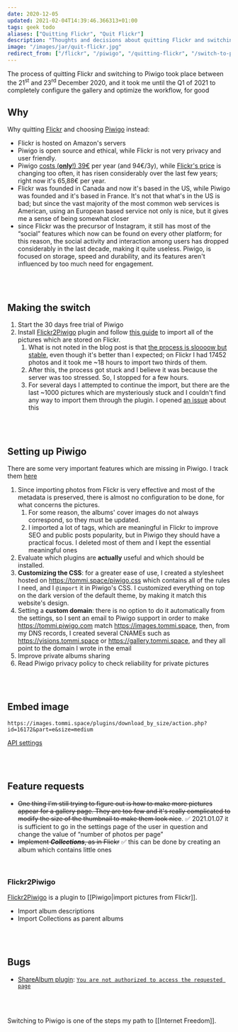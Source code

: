 ```yaml
---
date: 2020-12-05
updated: 2021-02-04T14:39:46.366313+01:00
tags: geek todo
aliases: ["Quitting Flickr", "Quit Flickr"]
description: "Thoughts and decisions about quitting Flickr and switching to Piwigo"
image: "/images/jar/quit-flickr.jpg"
redirect_from: ["/flickr", "/piwigo", "/quitting-flickr", "/switch-to-piwigo", "/piwigo-switch"]
---
```

<div class="blue box">
	The process of quitting Flickr and switching to Piwigo took place between the 21<sup>st</sup> and 23<sup>rd</sup> December 2020, and it took me until the Q1 of 2021 to completely configure the gallery and optimize the workflow, for good
</div>

## Why

Why quitting [Flickr](https://www.flickr.com "Flickr") and choosing [Piwigo](http://piwigo.org "Piwigo") instead:

- Flickr is hosted on Amazon's servers
- Piwigo is open source and ethical, while Flickr is not very privacy and user friendly.
- Piwigo [costs (**only**!) 39€](https://piwigo.com/pricing "Piwigo pricing page") per year (and 94€/3y), while [Flickr's price](https://help.flickr.com/pricing-faq-r1qHsTEbU "Flickr Pricing FAQ") is changing too often, it has risen considerably over the last few years; right now it's 65,88€ per year.
- Flickr was founded in Canada and now it's based in the US, while Piwigo was founded and it's based in France. It's not that what's in the US is bad; but since the vast majority of the most common web services is American, using an European based service not only is nice, but it gives me a sense of being somewhat closer
- since Flickr was the precursor of Instagram, it still has most of the “social” features which now can be found on every other platform; for this reason, the social activity and interaction among users has dropped considerably in the last decade, making it quite useless. Piwigo, is focused on storage, speed and durability, and its features aren't influenced by too much need for engagement.

<br>
<br>

## Making the switch

1. Start the 30 days free trial of Piwigo
2. Install [Flickr2Piwigo](https://piwigo.org/ext/extension_view.php?eid=612 "Flickr2Piwigo plugin page") plugin and follow [this guide](https://piwigo.com/blog/2013/05/21/import-from-flickr-to-piwigo2/ "Import from Flickr to Piwigo - Piwigo blog") to import all of the pictures which are stored on Flickr.
	1. What is not noted in the blog post is that <u>the process is sloooow but stable</u>, even though it's better than I expected; on Flickr I had 17452 photos and it took me ~18 hours to import two thirds of them.
	2. After this, the process got stuck and I believe it was because the server was too stressed. So, I stopped for a few hours.
	3. For several days I attempted to continue the import, but there are the last ~1000 pictures which are mysteriously stuck and I couldn't find any way to import them through the plugin. I opened [an issue](https://github.com/mistic100/Flickr2Piwigo/issues/58 "“Import stuck”, issue in Flickr2Piwigo repository on GitHub") about this

<br>
<br>

## Setting up Piwigo

<div class="red box">
	There are some very important features which are missing in Piwigo. I track them <a href="/bugs#piwigo" title="Piwigo bugs and feature requests">here</a>
</div>

1. Since importing photos from Flickr is very effective and most of the metadata is preserved, there is almost no configuration to be done, for what concerns the pictures.
	1. For some reason, the albums' cover images do not always correspond, so they must be updated.
	1. I imported a lot of tags, which are meaningful in Flickr to improve SEO and public posts popularity, but in Piwigo they should have a practical focus. I deleted most of them and I kept the essential meaningful ones
1. Evaluate which plugins are **actually** useful and which should be installed.
2. **Customizing the CSS**: for a greater ease of use, I created a stylesheet hosted on <https://tommi.space/piwigo.css> which contains all of the rules I need, and I `@import` it in Piwigo's CSS. I customized everything on top on the dark version of the default theme, by making it match this website's design.
3. Setting a **custom domain**: there is no option to do it automatically from the settings, so I sent an email to Piwigo support in order to make <https://tommi.piwigo.com> match <https://images.tommi.space>, then, from my DNS records, I created several CNAMEs such as <https://visions.tommi.space> or <https://gallery.tommi.space>, and they all point to the domain I wrote in the email
1. Improve private albums sharing
2. Read Piwigo privacy policy to check reliability for private pictures

<br>
<br>

## Embed image

```url
https://images.tommi.space/plugins/download_by_size/action.php?id=16172&part=e&size=medium
```

[API settings](https://images.tommi.space/tools/ws.htm "images.tommi.space API")

<br>
<br>

## Feature requests

- ~~One thing I'm still trying to figure out is how to make more pictures appear for a gallery page. They are too few and it's really complicated to modify the size of the thumbnail to make them look nice~~. ✅ 2021.01.07 it is sufficient to go in the settings page of the user in question and change the value of “number of photos per page”
- ~~Implement ***Collections***, as in Flickr~~ ✅ this can be done by creating an album which contains little ones

<br>

### Flickr2Piwigo

[Flickr2Piwigo](https://piwigo.org/ext/extension_view.php?eid=612 "Flickr2Piwigo in Piwigo Extensions Marketplace") is a plugin to [[Piwigo|import pictures from Flickr]].

- Import album descriptions
- Import Collections as parent albums

<br>
<br>

## Bugs

- [ShareAlbum plugin](https://github.com/petitssuisses/piwigo-ShareAlbum/ "piwigo-ShareAlbum on GitHub"): [`You are not authorized to access the requested page`](https://github.com/petitssuisses/piwigo-ShareAlbum/issues/71 "Issue &num;71 on GitHub")

<br>
<br>

Switching to Piwigo is one of the steps my path to [[Internet Freedom]].